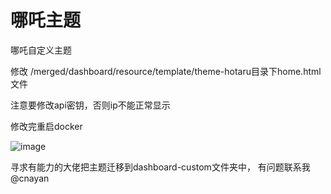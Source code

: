# 哪吒主题
哪吒自定义主题

修改 /merged/dashboard/resource/template/theme-hotaru目录下home.html文件

注意要修改api密钥，否则ip不能正常显示

修改完重启docker

![image]([https://github.com/ButBueatiful/dotvim/raw/master/screenshots/vim-screenshot.jpg](https://github.com/jinyan-hope/nezhazhuti1/blob/main/%E6%95%88%E6%9E%9C.png)https://github.com/jinyan-hope/nezhazhuti1/blob/main/%E6%95%88%E6%9E%9C.png)

寻求有能力的大佬把主题迁移到dashboard-custom文件夹中，
有问题联系我@cnayan
